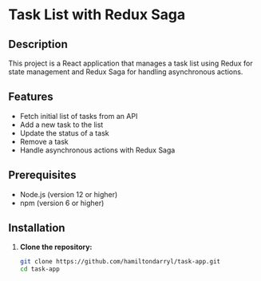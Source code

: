 # Task List with Redux Saga

## Description
This project is a React application that manages a task list using Redux for state management and Redux Saga for handling asynchronous actions.

## Features
- Fetch initial list of tasks from an API
- Add a new task to the list
- Update the status of a task
- Remove a task
- Handle asynchronous actions with Redux Saga

## Prerequisites
- Node.js (version 12 or higher)
- npm (version 6 or higher)

## Installation

1. **Clone the repository:**
   ```bash
   git clone https://github.com/hamiltondarryl/task-app.git
   cd task-app
